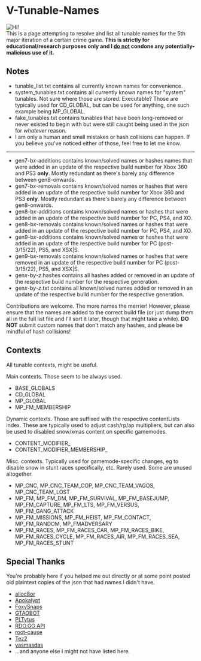 # V-Tunable-Names
![Hi!](https://cdn.discordapp.com/attachments/743624986371293193/999970648598269992/monika2-sticker2x.png)<br>This is a page attempting to resolve and list all tunable names for the 5th major iteration of a certain crime game. **This is strictly for educational/research purposes only and I <ins>do not</ins> condone any potentially-malicious use of it.**

## Notes
- tunable_list.txt contains all currently known names for convenience.
- system_tunables.txt contains all currently known names for "system" tunables. Not sure where those are stored. Executable? Those are typically used for CD_GLOBAL, but can be used for anything, one such example being MP_GLOBAL.
- fake_tunables.txt contains tunables that have been long-removed or never existed to begin with but were still caught being used in the json for *whatever* reason.
- I am only a human and small mistakes or hash collisions can happen. If you believe you've noticed either of those, feel free to let me know.
- -----
- gen7-b*x*-additions contains known/solved names or hashes names that were added in an update of the respective build number for Xbox 360 and PS3 **only**. Mostly redundant as there's barely any difference between gen8-onwards.
- gen7-b*x*-removals contains known/solved names or hashes that were added in an update of the respective build number for Xbox 360 and PS3 **only**. Mostly redundant as there's barely any difference between gen8-onwards.
- gen8-b*x*-additions contains known/solved names or hashes that were added in an update of the respective build number for PC, PS4, and XO.
- gen8-b*x*-removals contains known/solved names or hashes that were added in an update of the respective build number for PC, PS4, and XO.
- gen9-b*x*-additions contains known/solved names or hashes that were added in an update of the respective build number for PC (post-3/15/22), PS5, and XSX|S.
- gen9-b*x*-removals contains known/solved names or hashes that were removed in an update of the respective build number for PC (post-3/15/22), PS5, and XSX|S.
- gen*x*-b*y*-*z*.hashes contains all hashes added or removed in an update of the respective build number for the respective generation.
- gen*x*-b*y*-*z*.txt contains all known/solved names added or removed in an update of the respective build number for the respective generation.

Contributions are welcome. The more names the merrier! However, please ensure that the names are added to the correct build file (or just dump them all in the full list file and I'll sort it later, though that might take a while). **DO NOT** submit custom names that don't match any hashes, and please be mindful of hash collisions!

## Contexts
All tunable contexts, might be useful.

Main contexts. Those seem to be always used.
- BASE_GLOBALS
- CD_GLOBAL
- MP_GLOBAL
- MP_FM_MEMBERSHIP

Dynamic contexts. Those are suffixed with the respective contentLists index. These are typically used to adjust cash/rp/ap multipliers, but can also be used to disabled snow/xmas content on specific gamemodes.
- CONTENT_MODIFIER_
- CONTENT_MODIFIER_MEMBERSHIP_

Misc. contexts. Typically used for gamemode-specific changes, eg to disable snow in stunt races specifically, etc. Rarely used. Some are unused altogether.
- MP_CNC, MP_CNC_TEAM_COP, MP_CNC_TEAM_VAGOS, MP_CNC_TEAM_LOST
- MP_FM, MP_FM_DM, MP_FM_SURVIVAL, MP_FM_BASEJUMP, MP_FM_CAPTURE, MP_FM_LTS, MP_FM_VERSUS, MP_FM_GANG_ATTACK
- MP_FM_MISSIONS, MP_FM_HEIST, MP_FM_CONTACT, MP_FM_RANDOM, MP_FMADVERSARY
- MP_FM_RACES, MP_FM_RACES_CAR, MP_FM_RACES_BIKE, MP_FM_RACES_CYCLE, MP_FM_RACES_AIR, MP_FM_RACES_SEA, MP_FM_RACES_STUNT

## Special Thanks
You're probably here if you helped me out directly or at some point posted old plaintext copies of the json that had names I didn't have.
- [alloc8or](https://github.com/alloc8or)
- [Apokalypt](https://github.com/Apokalypt)
- [FoxySnaps](https://twitter.com/FoxySnaps)
- [GTAOBOT](https://twitter.com/gtaobot)
- [PLTytus](https://github.com/PLTytus)
- [RDO.GG API](https://rdo.gg/api)
- [root-cause](https://github.com/root-cause)
- [Tez2](https://twitter.com/TezFunz2)
- [yasmasdas](https://github.com/yasmasdas)
- ...and anyone else I might not have listed here.
